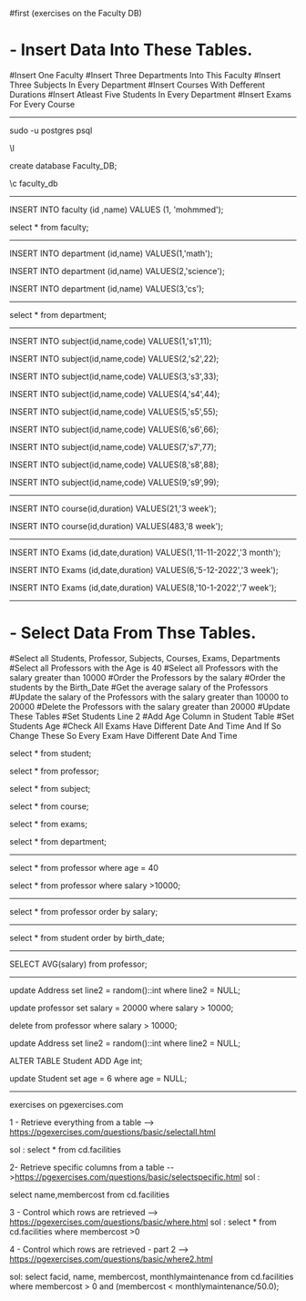#first (exercises on the Faculty DB)

# - Insert Data Into These Tables.
#Insert One Faculty
#Insert Three Departments Into This Faculty
#Insert Three Subjects In Every Department
#Insert Courses With Defferent Durations
#Insert Atleast Five Students In Every Department
#Insert Exams For Every Course

*************************************************************
sudo -u postgres psql

\l


create database Faculty_DB;

\c faculty_db

---------------------------------

INSERT INTO faculty (id ,name) VALUES (1, 'mohmmed');

select * from faculty;

---------------------------------

INSERT INTO department (id,name) VALUES(1,'math');

INSERT INTO department (id,name) VALUES(2,'science');

INSERT INTO department (id,name) VALUES(3,'cs');

---------------------------------

select * from department;

---------------------------------

INSERT INTO subject(id,name,code) VALUES(1,'s1',11);

INSERT INTO subject(id,name,code) VALUES(2,'s2',22);

INSERT INTO subject(id,name,code) VALUES(3,'s3',33);

INSERT INTO subject(id,name,code) VALUES(4,'s4',44);

INSERT INTO subject(id,name,code) VALUES(5,'s5',55);

INSERT INTO subject(id,name,code) VALUES(6,'s6',66);

INSERT INTO subject(id,name,code) VALUES(7,'s7',77);

INSERT INTO subject(id,name,code) VALUES(8,'s8',88);

INSERT INTO subject(id,name,code) VALUES(9,'s9',99);

---------------------------------

INSERT INTO course(id,duration) VALUES(21,'3 week');

INSERT INTO course(id,duration) VALUES(483,'8 week');

---------------------------------

INSERT INTO Exams (id,date,duration) VALUES(1,'11-11-2022','3 month');

INSERT INTO Exams (id,date,duration) VALUES(6,'5-12-2022','3 week');

INSERT INTO Exams (id,date,duration) VALUES(8,'10-1-2022','7 week');

*************************************************************

# - Select Data From Thse Tables.
#Select all Students, Professor, Subjects, Courses, Exams, Departments
#Select all Professors with the Age is 40
#Select all Professors with the salary greater than 10000
#Order the Professors by the salary
#Order the students by the Birth_Date
#Get the average salary of the Professors
#Update the salary of the Professors with the salary greater than 10000 to 20000
#Delete the Professors with the salary greater than 20000
#Update These Tables
#Set Students Line 2
#Add Age Column in Student Table
#Set Students Age
#Check All Exams Have Different Date And Time And If So Change These So Every Exam Have Different Date And Time

select * from student;

select * from professor;

select * from subject;

select * from course;

select * from exams;

select * from department;

---------------------------------

select * from professor where age = 40

select * from professor where salary >10000;

---------------------------------

select * from professor order by salary;

---------------------------------

select * from student  order by birth_date;

---------------------------------

SELECT AVG(salary) from professor;

---------------------------------

update Address set line2 = random()::int where line2 = NULL;

update professor set salary = 20000 where salary > 10000;

delete from professor where salary > 10000;

update Address set line2 = random()::int where line2 = NULL;

ALTER TABLE Student
ADD Age int;

update Student set age = 6 where age = NULL;

*************************************************************

exercises on pgexercises.com

1 - Retrieve everything from a table --> https://pgexercises.com/questions/basic/selectall.html

sol : 
select *
from cd.facilities

2- Retrieve specific columns from a table -->https://pgexercises.com/questions/basic/selectspecific.html
sol : 

select name,membercost
from cd.facilities

3 - Control which rows are retrieved --> https://pgexercises.com/questions/basic/where.html
sol : 
select *
from cd.facilities
where membercost >0

4 - Control which rows are retrieved - part 2 --> https://pgexercises.com/questions/basic/where2.html

sol:
select facid, name, membercost, monthlymaintenance 
	from cd.facilities 
	where 
		membercost > 0 and (membercost < monthlymaintenance/50.0); 

